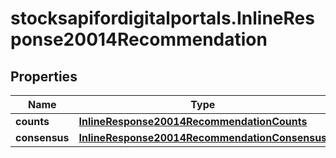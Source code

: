 # stocksapifordigitalportals.InlineResponse20014Recommendation

## Properties

Name | Type | Description | Notes
------------ | ------------- | ------------- | -------------
**counts** | [**InlineResponse20014RecommendationCounts**](InlineResponse20014RecommendationCounts.md) |  | [optional] 
**consensus** | [**InlineResponse20014RecommendationConsensus**](InlineResponse20014RecommendationConsensus.md) |  | [optional] 


